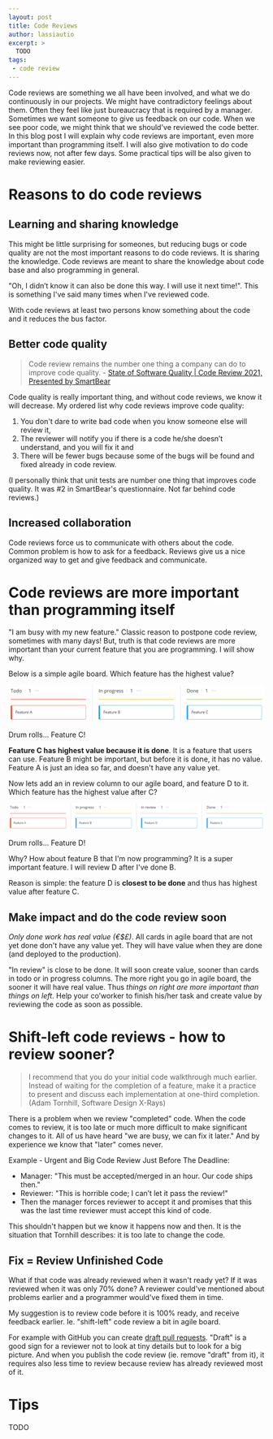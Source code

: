 ```yaml
---
layout: post
title: Code Reviews
author: lassiautio
excerpt: >
  TODO
tags:
 - code review
---
```


Code reviews are something we all have been involved, and what we do continuously in our projects. We might have contradictory feelings about them. Often they feel like just bureaucracy that is required by a manager. Sometimes we want someone to give us feedback on our code. When we see poor code, we might think that we should've reviewed the code better. In this blog post I will explain why code reviews are important, even more important than programming itself. I will also give motivation to do code reviews now, not after few days. Some practical tips will be also given to make reviewing easier.

# Reasons to do code reviews

## Learning and sharing knowledge

This might be little surprising for someones, but reducing bugs or code quality are not the most important reasons to do code reviews. It is sharing the knowledge. Code reviews are meant to share the knowledge about code base and also programming in general.

"Oh, I didn’t know it can also be done this way. I will use it next time!". This is something I've said many times when I've reviewed code.

With code reviews at least two persons know something about the code and it reduces the bus factor.

## Better code quality

> Code review remains the number one thing a company can do to improve code quality. - [State of Software Quality | Code Review 2021, Presented by SmartBear](https://smartbear.com/state-of-software-quality/code-review/)

Code quality is really important thing, and without code reviews, we know it will decrease. My ordered list why code reviews improve code quality:

1. You don't dare to write bad code when you know someone else will review it,
1. The reviewer will notify you if there is a code he/she doesn’t understand, and you will fix it and
1. There will be fewer bugs because some of the bugs will be found and fixed already in code review.

(I personally think that unit tests are number one thing that improves code quality. It was #2 in SmartBear's questionnaire. Not far behind code reviews.)

## Increased collaboration

Code reviews force us to communicate with others about the code. Common problem is how to ask for a feedback. Reviews give us a nice organized way to get and give feedback and communicate.

# Code reviews are more important than programming itself

"I am busy with my new feature." Classic reason to postpone code review, sometimes with many days! But, truth is that code reviews are more important than your current feature that you are programming. I will show why.

Below is a simple agile board. Which feature has the highest value?

![Simple agile board](/img/code-reviews/simple-agile-board.png)

Drum rolls... Feature C!

**Feature C has highest value because it is done**. It is a feature that users can use. Feature B might be important, but before it is done, it has no value. Feature A is just an idea so far, and doesn't have any value yet.

Now lets add an in review column to our agile board, and feature D to it. Which feature has the highest value after C?

![Agile board with in review column](/img/code-reviews/in-review-agile-board.png)

Drum rolls... Feature D!

Why? How about feature B that I'm now programming? It is a super important feature. I will review D after I've done B.

Reason is simple: the feature D is **closest to be done** and thus has highest value after feature C.

## Make impact and do the code review soon

*Only done work has real value (€$£)*. All cards in agile board that are not yet done don't have any value yet. They will have value when they are done (and deployed to the production).

"In review" is close to be done. It will soon create value, sooner than cards in todo or in progress columns. The more right you go in agile board, the sooner it will have real value. Thus *things on right are more important than things on left*. Help your co’worker to finish his/her task and create value by reviewing the code as soon as possible.

# Shift-left code reviews - how to review sooner?

> I recommend that you do your initial code walkthrough much earlier. Instead of waiting for the completion of a feature, make it a practice to present and discuss each implementation at one-third completion. (Adam Tornhill, Software Design X-Rays)

There is a problem when we review "completed" code. When the code comes to review, it is too late or much more difficult to make significant changes to it. All of us have heard "we are busy, we can fix it later." And by experience we know that "later" comes never.

Example - Urgent and Big Code Review Just Before The Deadline:

- Manager: "This must be accepted/merged in an hour. Our code ships then."
- Reviewer: "This is horrible code; I can’t let it pass the review!"
- Then the manager forces reviewer to accept it and promises that this was the last time reviewer must accept this kind of code.

This shouldn't happen but we know it happens now and then.
It is the situation that Tornhill describes: it is too late to change the code.

## Fix = Review Unfinished Code

What if that code was already reviewed when it wasn't ready yet? If it was reviewed when it was only 70% done? A reviewer could've mentioned about problems earlier and a programmer would've fixed them in time.

My suggestion is to review code before it is 100% ready, and receive feedback earlier. Ie. "shift-left" code review a bit in agile board.

For example with GitHub you can create [draft pull requests](https://github.blog/2019-02-14-introducing-draft-pull-requests/). "Draft" is a good sign for a reviewer not to look at tiny details but to look for a big picture. And when you publish the code review (ie. remove "draft" from it), it requires also less time to review because review has already reviewed most of it.

# Tips

TODO
